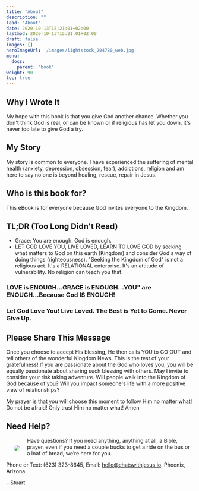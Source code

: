 ```yaml
---
title: "About"
description: ""
lead: "About"
date: 2020-10-13T15:21:01+02:00
lastmod: 2020-10-13T15:21:01+02:00
draft: false
images: []
heroImageUrl: '/images/lightstock_204780_web.jpg'
menu:
  docs:
    parent: "book"
weight: 90
toc: true
---
```


## Why I Wrote It

My hope with this book is that you give God another chance. Whether you don't think God is real, or can be known or if religious has let you down, it's never too late to give God a try.

## My Story

My story is common to everyone. I have experienced the suffering of mental health (anxiety, depression, obsession, fear), addictions, religion and am here to say no one is beyond healing, rescue, repair in Jesus.

## Who is this book for?

This eBook is for everyone because God invites everyone to the Kingdom.

## TL;DR (Too Long Didn't Read)

* Grace: You are enough. God is enough.
* LET GOD LOVE YOU, LIVE LOVED, LEARN TO LOVE GOD by seeking what matters to God on this earth (Kingdom) and consider God's way of doing things (righteousness). "Seeking the Kingdom of God" is not a religious act. It's a RELATIONAL enterprise. It's an attitude of vulnerability. No religion can teach you that.

### LOVE is ENOUGH...GRACE is ENOUGH...YOU" are ENOUGH...Because God IS ENOUGH!

### Let God Love You! Live Loved. The Best is Yet to Come. Never Give Up.

## Please Share This Message

Once you choose to accept His blessing, He then calls YOU to GO OUT and tell others of the wonderful Kingdom News. This is the test of your gratefulness! If you are passionate about the God who loves you, you will be equally passionate about sharing such blessing with others. May I invite to consider your risk taking adventure. Will people walk into the Kingdom of God because of you? Will you impact someone's life with a more positive view of relationships?

My prayer is that you will choose this moment to follow Him no matter what! Do not be afraid! Only trust Him no matter what! Amen

## Need Help?

<img style="border-radius: 9999px;float: left;padding: 20px;" src="https://i0.wp.com/chatswithjesus.io/wp-content/uploads/2022/04/IMG_5121BWsm.jpg?resize=150%2C150&ssl=1"/>

Have questions? If you need anything, anything at all, a Bible, prayer, even if you need a couple bucks to get a ride on the bus or a loaf of bread, we’re here for you.

Phone or Text: (623) 323-8645, Email: hello@chatswithjesus.io. Phoenix, Arizona.

&ndash; Stuart